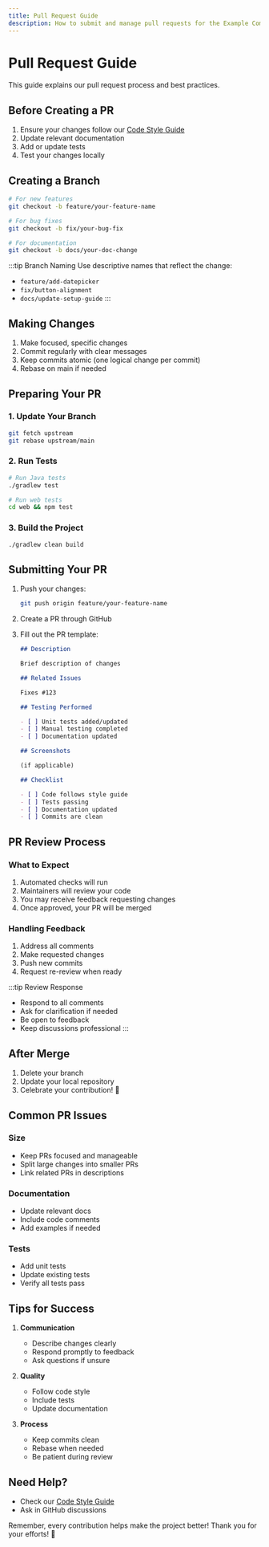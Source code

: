 ```yaml
---
title: Pull Request Guide
description: How to submit and manage pull requests for the Example Component Library
---
```


# Pull Request Guide

This guide explains our pull request process and best practices.

## Before Creating a PR

1. Ensure your changes follow our [Code Style Guide](./code-style)
2. Update relevant documentation
3. Add or update tests
4. Test your changes locally

## Creating a Branch

```bash
# For new features
git checkout -b feature/your-feature-name

# For bug fixes
git checkout -b fix/your-bug-fix

# For documentation
git checkout -b docs/your-doc-change
```

:::tip Branch Naming
Use descriptive names that reflect the change:

- `feature/add-datepicker`
- `fix/button-alignment`
- `docs/update-setup-guide`
  :::

## Making Changes

1. Make focused, specific changes
2. Commit regularly with clear messages
3. Keep commits atomic (one logical change per commit)
4. Rebase on main if needed

## Preparing Your PR

### 1. Update Your Branch

```bash
git fetch upstream
git rebase upstream/main
```

### 2. Run Tests

```bash
# Run Java tests
./gradlew test

# Run web tests
cd web && npm test
```

### 3. Build the Project

```bash
./gradlew clean build
```

## Submitting Your PR

1. Push your changes:

   ```bash
   git push origin feature/your-feature-name
   ```

2. Create a PR through GitHub

3. Fill out the PR template:

   ```markdown
   ## Description

   Brief description of changes

   ## Related Issues

   Fixes #123

   ## Testing Performed

   - [ ] Unit tests added/updated
   - [ ] Manual testing completed
   - [ ] Documentation updated

   ## Screenshots

   (if applicable)

   ## Checklist

   - [ ] Code follows style guide
   - [ ] Tests passing
   - [ ] Documentation updated
   - [ ] Commits are clean
   ```

## PR Review Process

### What to Expect

1. Automated checks will run
2. Maintainers will review your code
3. You may receive feedback requesting changes
4. Once approved, your PR will be merged

### Handling Feedback

1. Address all comments
2. Make requested changes
3. Push new commits
4. Request re-review when ready

:::tip Review Response

- Respond to all comments
- Ask for clarification if needed
- Be open to feedback
- Keep discussions professional
  :::

## After Merge

1. Delete your branch
2. Update your local repository
3. Celebrate your contribution! 🎉

## Common PR Issues

### Size

- Keep PRs focused and manageable
- Split large changes into smaller PRs
- Link related PRs in descriptions

### Documentation

- Update relevant docs
- Include code comments
- Add examples if needed

### Tests

- Add unit tests
- Update existing tests
- Verify all tests pass

## Tips for Success

1. **Communication**

   - Describe changes clearly
   - Respond promptly to feedback
   - Ask questions if unsure

2. **Quality**

   - Follow code style
   - Include tests
   - Update documentation

3. **Process**
   - Keep commits clean
   - Rebase when needed
   - Be patient during review

## Need Help?

- Check our [Code Style Guide](code-style)
- Ask in GitHub discussions

Remember, every contribution helps make the project better! Thank you for your efforts! 🙏

